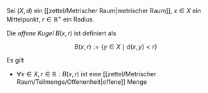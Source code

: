 Sei $(X, d)$ ein [[zettel/Metrischer Raum|metrischer Raum]], $x \in X$ ein Mittelpunkt, $r \in \mathbb{R}^+$ ein Radius.

Die *offene Kugel* $B(x, r)$ ist definiert als

$$
	B(x, r) := \{ y \in X \mid d(x, y) \lt r \}
$$

Es gilt
- $\forall x \in X, r \in \mathbb{R} : B(x, r)$ ist eine [[zettel/Metrischer Raum/Teilmenge/Offenenheit|offene]] Menge